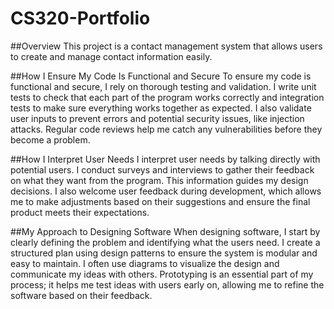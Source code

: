 # CS320-Portfolio

##Overview
This project is a contact management system that allows users to create and manage contact information easily.

##How I Ensure My Code Is Functional and Secure
To ensure my code is functional and secure, I rely on thorough testing and validation. I write unit tests to check that each part of the program works correctly and integration tests to make sure everything works together as expected. I also validate user inputs to prevent errors and potential security issues, like injection attacks. Regular code reviews help me catch any vulnerabilities before they become a problem.

##How I Interpret User Needs
I interpret user needs by talking directly with potential users. I conduct surveys and interviews to gather their feedback on what they want from the program. This information guides my design decisions. I also welcome user feedback during development, which allows me to make adjustments based on their suggestions and ensure the final product meets their expectations.

##My Approach to Designing Software
When designing software, I start by clearly defining the problem and identifying what the users need. I create a structured plan using design patterns to ensure the system is modular and easy to maintain. I often use diagrams to visualize the design and communicate my ideas with others. Prototyping is an essential part of my process; it helps me test ideas with users early on, allowing me to refine the software based on their feedback.
